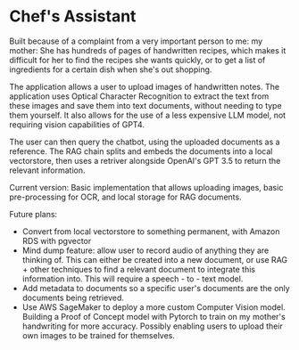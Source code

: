 # Chef's Assistant

Built because of a complaint from a very important person to me: my mother: She has hundreds of pages of handwritten recipes, which makes it difficult for her to find the recipes she wants quickly, or to get a list of ingredients for a certain dish when she's out shopping.

The application allows a user to upload images of handwritten notes. The application uses Optical Character Recognition to extract the text from these images and save them into text documents, without needing to type them yourself. It also allows for the use of a less expensive LLM model, not requiring vision capabilities of GPT4.

The user can then query the chatbot, using the uploaded documents as a reference. The RAG chain splits and embeds the documents into a local vectorstore, then uses a retriver alongside OpenAI's GPT 3.5 to return the relevant information.

Current version: Basic implementation that allows uploading images, basic pre-processing for OCR, and local storage for RAG documents.

Future plans:
- Convert from local vectorstore to something permanent, with Amazon RDS with pgvector
- Mind dump feature: allow user to record audio of anything they are thinking of. This can either be created into a new document, or use RAG + other techniques to find a relevant document to integrate this information into. This will require a speech - to - text model.
- Add metadata to documents so a specific user's documents are the only documents being retrieved. 
- Use AWS SageMaker to deploy a more custom Computer Vision model. Building a Proof of Concept model with Pytorch to train on my mother's handwriting for more accuracy. Possibly enabling users to upload their own images to be trained for themselves.
  
